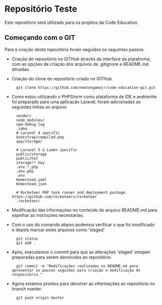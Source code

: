 # Repositório Teste

Este repositório será utilizado para os projetos da Code Education.

## Começando com o GIT
Para a criação deste repositório foram seguidos os seguintes passos:

* Criação do repositório no GITHub através da interface da plataforma, com as opções de criação dos arquivos de .gitignore e README.md ativadas.
* Criação do clone do repositório criado no GITHub.

        git clone https://github.com/newtongamajr/code-education-git.git
        
* Como estou utilizando o PHPStorm como plataforma de IDE e ambientte foi preparado para uma aplicação Laravel, foram adicionadas as seguintes linhas ao arquivo

        vendor/
        node_modules/
        npm-debug.log
        .idea
        # Laravel 4 specific
        bootstrap/compiled.php
        app/storage/
        
        # Laravel 5 & Lumen specific
        public/storage
        public/hot
        storage/*.key
        .env.*.php
        .env.php
        .env
        Homestead.yaml
        Homestead.json
        
        # Rocketeer PHP task runner and deployment package. https://github.com/rocketeers/rocketeer
        .rocketeer/
 
* Modificação das informações no conteúdo do arquivo README.md para espelhar as instruções necessárias.
* Com o uso do comando abaixo podemos verificar o que foi modificado e depois marcar estes arquivos como 'staged'

        git status
        git add .
        
* Após, executamos o commit para que as alterações 'staged' estejam preparadas para serem devolvidas ao repositório:        

        git commit -m "Modificações realizadas no README.md para apresentar os passos seguidos para criação e modificação do respositório."

* Agora estamos prontos para devolver as informações ao repositório no branch master:

        git push origin master
        
        